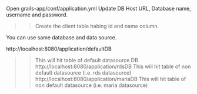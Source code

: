 Open grails-app/conf/application.yml
Update DB Host URL, Database name, username and password.
>> Create the client table habing id and name column.

You can use same database and data source.

http://localhost:8080/application/defaultDB
>> This will hit table of default datasource DB
http://localhost:8080/application/rdsDB
>> This will hit table of non default datasource (i.e. rds datasource)
http://localhost:8080/application/mariaDB
>> This will hit table of non default datasource (i.e. maria datasource)

